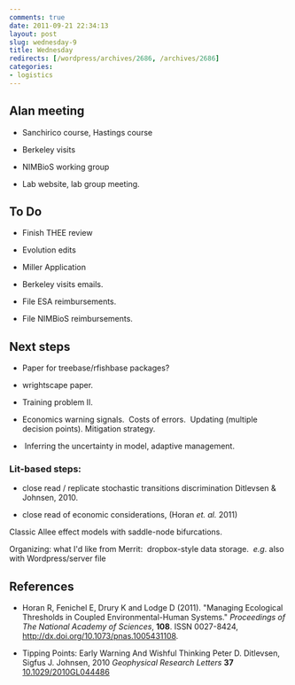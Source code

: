 ```yaml
---
comments: true
date: 2011-09-21 22:34:13
layout: post
slug: wednesday-9
title: Wednesday
redirects: [/wordpress/archives/2686, /archives/2686]
categories:
- logistics
---
```


## Alan meeting





	
  * Sanchirico course, Hastings course

	
  * Berkeley visits

	
  * NIMBioS working group

	
  * Lab website, lab group meeting.




## To Do





	
  * Finish THEE review

	
  * Evolution edits

	
  * Miller Application



	
  * Berkeley visits emails.

	
  * File ESA reimbursements.

	
  * File NIMBioS reimbursements.




## Next steps





	
  * Paper for treebase/rfishbase packages?

	
  * wrightscape paper.

	
  * Training problem II.

	
  * Economics warning signals.  Costs of errors.  Updating (multiple decision points). Mitigation strategy.

	
  *  Inferring the uncertainty in model, adaptive management.




### Lit-based steps:





	
  * close read / replicate stochastic transitions discrimination Ditlevsen & Johnsen, 2010.

	
  * close read of economic considerations, (Horan _et. al._ 2011)


Classic Allee effect models with saddle-node bifurcations.

Organizing: what I'd like from Merrit:  dropbox-style data storage.  _e.g_. also with Wordpress/server file

## References


- Horan R, Fenichel E, Drury K and Lodge D (2011).
"Managing Ecological Thresholds in Coupled Environmental-Human Systems."
*Proceedings of The National Academy of Sciences*, **108**.
ISSN 0027-8424, <a href="http://dx.doi.org/10.1073/pnas.1005431108">http://dx.doi.org/10.1073/pnas.1005431108</a>.



-  Tipping Points: Early Warning And Wishful Thinking Peter D. Ditlevsen, Sigfus J. Johnsen,  2010 *Geophysical Research Letters* **37**    [10.1029/2010GL044486](http://dx.doi.org/10.1029/2010GL044486)
